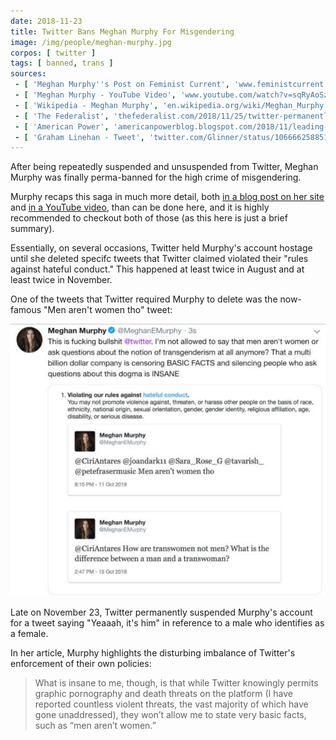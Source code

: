 ```yaml
---
date: 2018-11-23
title: Twitter Bans Meghan Murphy For Misgendering
image: /img/people/meghan-murphy.jpg
corpos: [ twitter ]
tags: [ banned, trans ]
sources:
 - [ 'Meghan Murphy''s Post on Feminist Current', 'www.feministcurrent.com/2018/11/20/twitter-wants-shut-right-wants-join-dont-think-either/' ]
 - [ 'Meghan Murphy - YouTube Video', 'www.youtube.com/watch?v=sqRyAoSzGrI' ]
 - [ 'Wikipedia - Meghan Murphy', 'en.wikipedia.org/wiki/Meghan_Murphy' ]
 - [ 'The Federalist', 'thefederalist.com/2018/11/25/twitter-permanently-bans-feminist-writing-men-arent-women/' ]
 - [ 'American Power', 'americanpowerblog.blogspot.com/2018/11/leading-canadian-feminist-meghan-murphy.html' ]
 - [ 'Graham Linehan - Tweet', 'twitter.com/Glinner/status/1066662588510072832' ]
---
```


After being repeatedly suspended and unsuspended from Twitter, Meghan Murphy was finally perma-banned for the high crime of misgendering.

Murphy recaps this saga in much more detail, both [in a blog post on her site](https://www.feministcurrent.com/2018/11/20/twitter-wants-shut-right-wants-join-dont-think-either/) and [in a YouTube video](https://www.youtube.com/watch?v=sqRyAoSzGrI), than can be done here, and it is highly recommended to checkout both of those (as this here is just a brief summary).

Essentially, on several occasions, Twitter held Murphy's account hostage until she deleted specifc tweets that Twitter claimed violated their "rules against hateful conduct."
This happened at least twice in August and at least twice in November.

One of the tweets that Twitter required Murphy to delete was the now-famous "Men aren't women tho" tweet:

![Tweet of Screenshot of Notice From Twitter](tweet-of-screenshot-of-notice.jpg)

Late on November 23, Twitter permanently suspended Murphy's account for a tweet saying "Yeaaah, it's him" in reference to a male who identifies as a female.

In her article, Murphy highlights the disturbing imbalance of Twitter's enforcement of their own policies:
> What is insane to me, though, is that while Twitter knowingly permits graphic pornography and death threats on the platform (I have reported countless violent threats, the vast majority of which have gone unaddressed), they won’t allow me to state very basic facts, such as “men aren’t women.”
